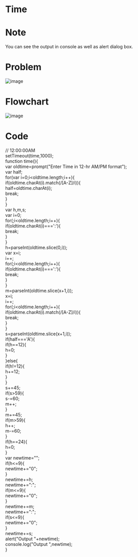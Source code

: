 # Time
# Note
You can see the output in console as well as alert dialog box.   
# Problem
![image](https://user-images.githubusercontent.com/44205030/112806170-24175300-9094-11eb-9b19-fe6efeebe7d0.png)   
# Flowchart
![image](https://user-images.githubusercontent.com/44205030/112811353-9a6a8400-9099-11eb-907c-22782de40678.png)   
# Code
// 12:00:00AM   
setTimeout(time,1000);   
function time(){   
    var oldtime=prompt("Enter Time in 12-hr AM/PM format");   
    var half;   
    for(var i=0;i<oldtime.length;i++){   
        if(oldtime.charAt(i).match(/[A-Z]/i)){   
            half=oldtime.charAt(i);    
            break;   
        }   
    }   
    var h,m,s;   
    var i=0;   
    for(;i<oldtime.length;i++){   
        if(oldtime.charAt(i)===':'){   
            break;   
        }   
    }    
    h=parseInt(oldtime.slice(0,i));   
    var x=i;   
    i++;   
    for(;i<oldtime.length;i++){   
        if(oldtime.charAt(i)===':'){   
            break;   
        }   
    }   
    m=parseInt(oldtime.slice(x+1,i));   
    x=i;   
    i++;   
    for(;i<oldtime.length;i++){   
        if(oldtime.charAt(i).match(/[A-Z]/i)){   
            break;   
        }    
    }   
    s=parseInt(oldtime.slice(x+1,i));   
    if(half==='A'){   
        if(h==12){   
            h=0;   
        }   
    }else{   
        if(h!=12){   
            h+=12;   
        }   
    }   
    s+=45;   
    if(s>59){   
        s-=60;   
        m++;   
    }   
    m+=45;   
    if(m>59){   
        h++;   
        m-=60;   
    }   
    if(h==24){   
        h=0;   
    }   
    var newtime="";   
    if(h<=9){   
        newtime+="0";   
    }   
    newtime+=h;   
    newtime+=":";   
    if(m<=9){   
        newtime+="0";   
    }   
    newtime+=m;   
    newtime+=":";   
    if(s<=9){   
        newtime+="0";   
    }   
    newtime+=s;   
    alert("Output "+newtime);   
    console.log("Output ",newtime);   
}   
